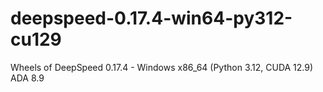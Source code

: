 # deepspeed-0.17.4-win64-py312-cu129
Wheels of DeepSpeed 0.17.4 - Windows x86_64 (Python 3.12, CUDA 12.9) ADA 8.9
